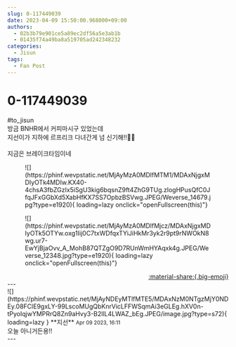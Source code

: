 ```yaml
---
slug: 0-117449039
date: 2023-04-09 15:50:00.968000+09:00
authors:
  - 02b3b79e901ce5a89ec2df56a5e3ab1b
  - 01435f74a49ba8a519705ad242348232
categories:
  - Jisun
tags:
  - Fan Post
---
```


# 0-117449039

<div class="post-container" markdown="1">
<div class="content-container md-sidebar__scrollwrap" markdown="1">

\#to_jisun <br>방금 BNHR에서 커피마시구 있었는데 <br>지선이가 지하에 르프리크 다녀간게 넘 신기해!!🥰🥰<br><br>지금은 브레이크타임이네<br>
<figure markdown="1">
![](https://phinf.wevpstatic.net/MjAyMzA0MDlfMTM1/MDAxNjgxMDIyOTk4MDIw.KX40-4chsA3fbZGzIx5iSgU3kig6bqsnZ9ft4ZhG9TUg.zlogHPusQfC0JfqJFxGGbXd5XabHfKX7SS7OpbzBSVwg.JPEG/Weverse_14679.jpg?type=e1920){ loading=lazy onclick="openFullscreen(this)"}
</figure>

<figure markdown="1">
![](https://phinf.wevpstatic.net/MjAyMzA0MDlfMjcz/MDAxNjgxMDIyOTk5OTYw.oxg1Iij0C7txWDfqxTYiJiHkMr3yk2r9pt9rNWOkN8wg.ur7-EwYjBjaOvv_A_MohB87QTZgO9D7RUnWmHYAqxk4g.JPEG/Weverse_12348.jpg?type=e1920){ loading=lazy onclick="openFullscreen(this)"}
</figure>


</div>
</div>

<div style="text-align: right;" markdown="1">
<a href="https://weverse.io/fromis9/fanpost/0-117449039" style="text-align: right;">:material-share:{.big-emoji}</a>
</div>
---

<div class="comments-container md-sidebar__scrollwrap" markdown="1">
<div class="comment" markdown="1">
<div class='id-container' markdown="1">
![](https://phinf.wevpstatic.net/MjAyNDEyMTlfMTE5/MDAxNzM0NTgzMjY0NDEy.08FClE9gxLY-99LscoMUgQbKnrVicLFFWSqmAi3eGLEg.hXV0n-tPyoIqjwYMPRrQ8Zn9aHvy3-B2llL4LWAZ_bEg.JPEG/image.jpg?type=s72){ loading=lazy }
**<span class="artist">지선</span>** <small>Apr 09 2023, 16:11</small><br>
</div>
<div class='comment-body' markdown="1">
오늘 아니거든용!! 
</div>
</div>
</div>
---
